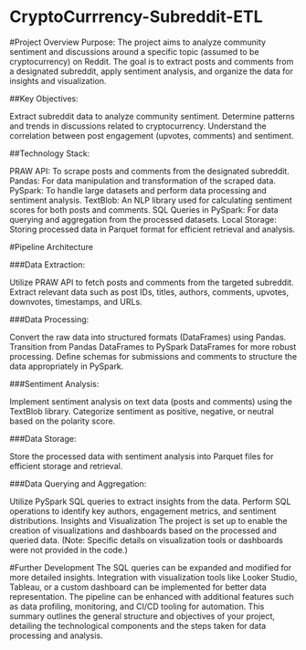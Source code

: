 # CryptoCurrrency-Subreddit-ETL

#Project Overview
Purpose:
The project aims to analyze community sentiment and discussions around a specific topic (assumed to be cryptocurrency) on Reddit. The goal is to extract posts and comments from a designated subreddit, apply sentiment analysis, and organize the data for insights and visualization.

##Key Objectives:

Extract subreddit data to analyze community sentiment.
Determine patterns and trends in discussions related to cryptocurrency.
Understand the correlation between post engagement (upvotes, comments) and sentiment.

##Technology Stack:

PRAW API: To scrape posts and comments from the designated subreddit.
Pandas: For data manipulation and transformation of the scraped data.
PySpark: To handle large datasets and perform data processing and sentiment analysis.
TextBlob: An NLP library used for calculating sentiment scores for both posts and comments.
SQL Queries in PySpark: For data querying and aggregation from the processed datasets.
Local Storage: Storing processed data in Parquet format for efficient retrieval and analysis.

#Pipeline Architecture

###Data Extraction:

Utilize PRAW API to fetch posts and comments from the targeted subreddit.
Extract relevant data such as post IDs, titles, authors, comments, upvotes, downvotes, timestamps, and URLs.

###Data Processing:

Convert the raw data into structured formats (DataFrames) using Pandas.
Transition from Pandas DataFrames to PySpark DataFrames for more robust processing.
Define schemas for submissions and comments to structure the data appropriately in PySpark.

###Sentiment Analysis:

Implement sentiment analysis on text data (posts and comments) using the TextBlob library.
Categorize sentiment as positive, negative, or neutral based on the polarity score.

###Data Storage:

Store the processed data with sentiment analysis into Parquet files for efficient storage and retrieval.

###Data Querying and Aggregation:

Utilize PySpark SQL queries to extract insights from the data.
Perform SQL operations to identify key authors, engagement metrics, and sentiment distributions.
Insights and Visualization
The project is set up to enable the creation of visualizations and dashboards based on the processed and queried data. (Note: Specific details on visualization tools or dashboards were not provided in the code.)

#Further Development
The SQL queries can be expanded and modified for more detailed insights.
Integration with visualization tools like Looker Studio, Tableau, or a custom dashboard can be implemented for better data representation.
The pipeline can be enhanced with additional features such as data profiling, monitoring, and CI/CD tooling for automation.
This summary outlines the general structure and objectives of your project, detailing the technological components and the steps taken for data processing and analysis.
